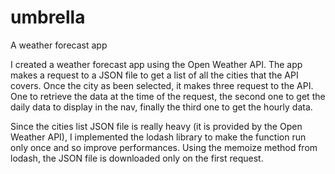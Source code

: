 # umbrella
A weather forecast app

I created a weather forecast app using the Open Weather API. The app
makes a request to a JSON file to get a list of all the cities that
the API covers. Once the city as been selected, it makes three request
to the API. One to retrieve the data at the time of the request, the
second one to get the daily data to display in the nav, finally the
third one to get the hourly data.

Since the cities list JSON file is really heavy (it is provided by the Open Weather API), I implemented the lodash library to make the function run only once and so improve performances. Using the memoize method from lodash, the JSON file is downloaded only on the first request.
